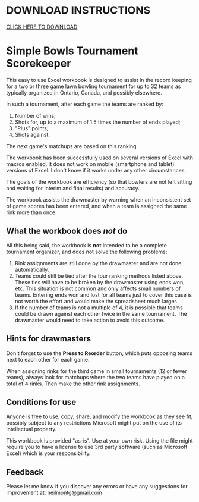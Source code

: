 # DOWNLOAD INSTRUCTIONS

[CLICK HERE TO DOWNLOAD](https://github.com/neilmontgomery/bowls_scorekeeper/raw/master/Bowls%20Scorekeeper%20Version%203.141a.xlsm)

# Simple Bowls Tournament Scorekeeper

This easy to use Excel workbook is designed to assist in the record keeping for a two or three game lawn bowling tournament for up to 32 teams as typically organized in Ontario, Canada, and possibly elsewhere. 

In such a tournament, after each game the teams are ranked by:

1. Number of wins;
2. Shots for, up to a maximum of 1.5 times the number of ends played;
3. "Plus" points;
4. Shots against.

The next game's matchups are based on this ranking. 

The workbook has been successfully used on several versions of Excel with macros enabled. It does not work on mobile (smartphone and tablet) versions of Excel. I don't know if it works under any other circumstances. 

The goals of the workbook are efficiency (so that bowlers are not left sitting and waiting for interim and final results) and accuracy. 

The workbook assists the drawmaster by warning when an inconsistent set of game scores has been entered, and when a team is assigned the same rink more than once. 

## What the workbook does *not* do

All this being said, the workbook is **not** intended to be a complete tournament organizer, and does not solve the following problems:

1. Rink assignments are still done by the drawmaster and are not done automatically.
2. Teams could still be tied after the four ranking methods listed above. These ties will have to be broken by the drawmaster using ends won, etc. This situation is not common and only affects small numbers of teams. Entering ends won and lost for all teams just to cover this case is not worth the effort and would make the spreadsheet much larger.
3. If the number of teams is not a multiple of 4, it is possible that teams could be drawn against each other twice in the same tournament. The drawmaster would need to take action to avoid this outcome.

## Hints for drawmasters

Don't forget to use the **Press to Reorder** button, which puts opposing teams next to each other for each game. 

When assigning rinks for the third game in small tournaments (12 or fewer teams), always look for matchups where the two teams have played on a total of 4 rinks. Then make the other rink assignments.

## Conditions for use

Anyone is free to use, copy, share, and modify the workbook as they see fit, possibly subject to any restrictions Microsoft might put on the use of its intellectual property. 

This workbook is provided "as-is". Use at your own risk. Using the file might require you to have a license to use 3rd party software (such as Microsoft Excel) which is your responsibility.

## Feedback

Please let me know if you discover any errors or have any suggestions for improvement at: neilmontg@gmail.com
